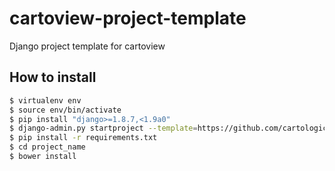 # cartoview-project-template
Django project template for cartoview

## How to install

```bash
$ virtualenv env
$ source env/bin/activate
$ pip install "django>=1.8.7,<1.9a0"
$ django-admin.py startproject --template=https://github.com/cartologic/cartoview-project-template/archive/master.zip  project_name
$ pip install -r requirements.txt
$ cd project_name
$ bower install
```
